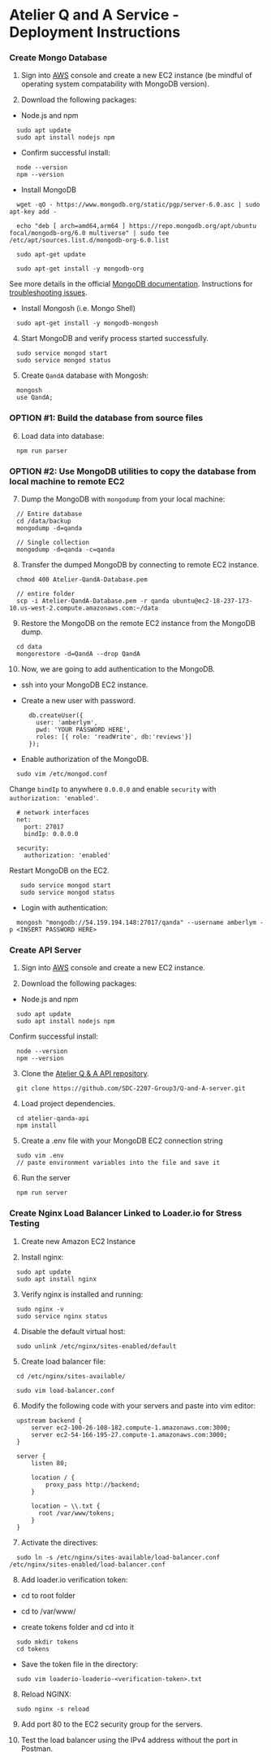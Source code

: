 # Atelier Q and A Service - Deployment Instructions

### Create Mongo Database

1. Sign into [AWS](https://aws.amazon.com/) console and create a new EC2 instance (be mindful of operating system compatability with MongoDB version).

2. Download the following packages:

- Node.js and npm
```
  sudo apt update
  sudo apt install nodejs npm
```

- Confirm successful install:
```
  node --version
  npm --version
```

- Install MongoDB
```
  wget -qO - https://www.mongodb.org/static/pgp/server-6.0.asc | sudo apt-key add -

  echo "deb [ arch=amd64,arm64 ] https://repo.mongodb.org/apt/ubuntu focal/mongodb-org/6.0 multiverse" | sudo tee /etc/apt/sources.list.d/mongodb-org-6.0.list

  sudo apt-get update

  sudo apt-get install -y mongodb-org
```
See more details in the official [MongoDB documentation](https://www.mongodb.com/docs/manual/tutorial/install-mongodb-on-ubuntu/). Instructions for [troubleshooting issues](https://www.mongodb.com/docs/manual/reference/installation-ubuntu-community-troubleshooting/).

- Install Mongosh (i.e. Mongo Shell)
```
  sudo apt-get install -y mongodb-mongosh
```

4. Start MongoDB and verify process started successfully.
```
  sudo service mongod start
  sudo service mongod status
```

5. Create `QandA` database with Mongosh:
```
  mongosh
  use QandA;
```


### OPTION #1: Build the database from source files

6. Load data into database:
  ```
    npm run parser
  ```


### OPTION #2: Use MongoDB utilities to copy the database from local machine to remote EC2

7. Dump the MongoDB with `mongodump` from your local machine:

```
  // Entire database
  cd /data/backup
  mongodump -d=qanda

  // Single collection
  mongodump -d=qanda -c=qanda
```

8. Transfer the dumped MongoDB by connecting to remote EC2 instance.
```
  chmod 400 Atelier-QandA-Database.pem

  // entire folder
  scp -i Atelier-QandA-Database.pem -r qanda ubuntu@ec2-18-237-173-10.us-west-2.compute.amazonaws.com:~/data

```

9. Restore the MongoDB on the remote EC2 instance from the MongoDB dump.
```
  cd data
  mongorestore -d=QandA --drop QandA
```

10. Now, we are going to add authentication to the MongoDB.

- ssh into your MongoDB EC2 instance.

- Create a new user with password.
  ```
    db.createUser({
      user: 'amberlym',
      pwd: 'YOUR PASSWORD HERE',
      roles: [{ role: 'readWrite', db:'reviews'}]
    });

  ```

- Enable authorization of the MongoDB.
```
  sudo vim /etc/mongod.conf
```

Change `bindIp` to anywhere `0.0.0.0` and enable `security` with `authorization: 'enabled'`.
```
  # network interfaces
  net:
    port: 27017
    bindIp: 0.0.0.0

  security:
    authorization: 'enabled'
```

Restart MongoDB on the EC2.
```
   sudo service mongod start
   sudo service mongod status
```

- Login with authentication:
```
  mongosh "mongodb://54.159.194.148:27017/qanda" --username amberlym -p <INSERT PASSWORD HERE>
```


### Create API Server

1. Sign into [AWS](https://aws.amazon.com/) console and create a new EC2 instance.

2. Download the following packages:

- Node.js and npm
```
  sudo apt update
  sudo apt install nodejs npm
```

Confirm successful install:
```
  node --version
  npm --version
```

3. Clone the [Atelier Q & A API repository](https://github.com/SDC-2207-Group3/Q-and-A-server).
```
  git clone https://github.com/SDC-2207-Group3/Q-and-A-server.git
```

4. Load project dependencies.
```
  cd atelier-qanda-api
  npm install
```

5. Create a .env file with your MongoDB EC2 connection string
```
  sudo vim .env
  // paste environment variables into the file and save it
```

6. Run the server
  ```
    npm run server
  ```

### Create Nginx Load Balancer Linked to Loader.io for Stress Testing

1. Create new Amazon EC2 Instance

2. Install nginx:
```
  sudo apt update
  sudo apt install nginx
```

3. Verify nginx is installed and running:
```
  sudo nginx -v
  sudo service nginx status
```

4. Disable the default virtual host:
```
  sudo unlink /etc/nginx/sites-enabled/default
```

5. Create load balancer file:
```
  cd /etc/nginx/sites-available/

  sudo vim load-balancer.conf
```

6. Modify the following code with your servers and paste into vim editor:

```
  upstream backend {
      server ec2-100-26-108-182.compute-1.amazonaws.com:3000;
      server ec2-54-166-195-27.compute-1.amazonaws.com:3000;
  }

  server {
      listen 80;

      location / {
          proxy_pass http://backend;
      }

      location ~ \\.txt {
        root /var/www/tokens;
      }
  }

```

7. Activate the directives:
```
  sudo ln -s /etc/nginx/sites-available/load-balancer.conf /etc/nginx/sites-enabled/load-balancer.conf
```

8. Add loader.io verification token:

- cd to root folder

- cd to /var/www/

- create tokens folder and cd into it
```
  sudo mkdir tokens
  cd tokens
```

- Save the token file in the directory:
```
  sudo vim loaderio-loaderio-<verification-token>.txt
```

8. Reload NGINX:
```
  sudo nginx -s reload
```

9. Add port 80 to the EC2 security group for the servers.

10. Test the load balancer using the IPv4 address without the port in Postman.